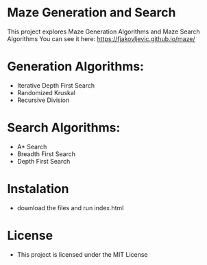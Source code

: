 # Maze Generation and Search
This project explores Maze Generation Algorithms and Maze Search Algorithms
You can see it here: https://fjakovljevic.github.io/maze/

# Generation Algorithms:
- Iterative Depth First Search
- Randomized Kruskal
- Recursive Division

# Search Algorithms:
- A* Search
- Breadth First Search
- Depth First Search

# Instalation
- download the files and run index.html

# License
- This project is licensed under the MIT License
